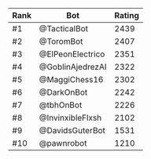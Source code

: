 Rank|Bot|Rating
---|---|---
#1|@TacticalBot|2439
#2|@ToromBot|2407
#3|@ElPeonElectrico|2351
#4|@GoblinAjedrezAI|2322
#5|@MaggiChess16|2302
#6|@DarkOnBot|2242
#7|@tbhOnBot|2226
#8|@InvinxibleFlxsh|2102
#9|@DavidsGuterBot|1531
#10|@pawnrobot|1210
